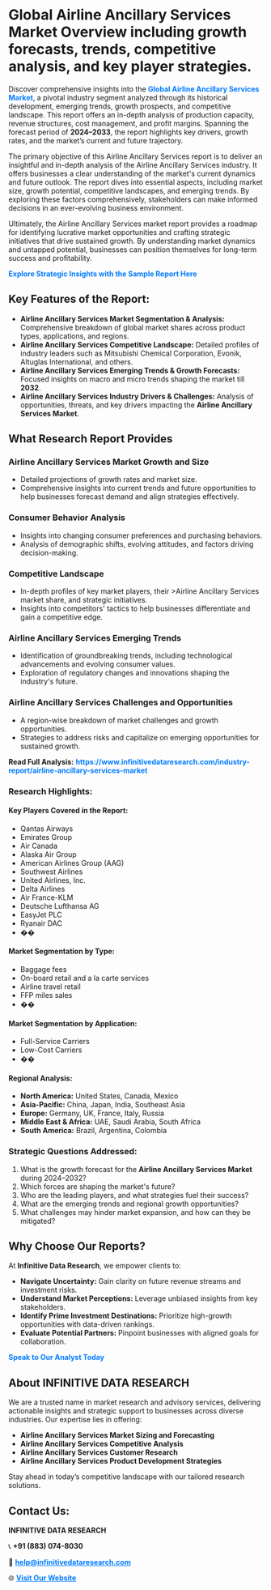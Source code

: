 <h1>Global Airline Ancillary Services Market Overview including growth forecasts, trends, competitive analysis, and key player strategies.</h1>
<p>
Discover comprehensive insights into the 
<a href="https://www.infinitivedataresearch.com/industry-report/airline-ancillary-services-market" rel="dofollow" style="color: #007BFF; text-decoration: none;"><strong>Global Airline Ancillary Services Market</strong></a>, a pivotal industry segment analyzed through its historical development, emerging trends, growth prospects, and competitive landscape. This report offers an in-depth analysis of production capacity, revenue structures, cost management, and profit margins. Spanning the forecast period of <strong>2024–2033</strong>, the report highlights key drivers, growth rates, and the market’s current and future trajectory.
</p>
<p>
The primary objective of this Airline Ancillary Services report is to deliver an insightful and in-depth analysis of the Airline Ancillary Services industry. It offers businesses a clear understanding of the market's current dynamics and future outlook. The report dives into essential aspects, including market size, growth potential, competitive landscapes, and emerging trends. By exploring these factors comprehensively, stakeholders can make informed decisions in an ever-evolving business environment.
</p>
<p>
Ultimately, the Airline Ancillary Services market report provides a roadmap for identifying lucrative market opportunities and crafting strategic initiatives that drive sustained growth. By understanding market dynamics and untapped potential, businesses can position themselves for long-term success and profitability.
</p>
<p>
<a href="https://www.infinitivedataresearch.com/request-sample/reportId=104906" style="color: #007BFF; text-decoration: none;"><strong>Explore Strategic Insights with the Sample Report Here</strong></a>
</p>

<h2>Key Features of the Report:</h2>
<ul>
<li><strong>Airline Ancillary Services Market Segmentation & Analysis:</strong> Comprehensive breakdown of global market shares across product types, applications, and regions.</li>
<li><strong>Airline Ancillary Services Competitive Landscape:</strong> Detailed profiles of industry leaders such as Mitsubishi Chemical Corporation, Evonik, Altuglas International, and others.</li>
<li><strong>Airline Ancillary Services Emerging Trends & Growth Forecasts:</strong> Focused insights on macro and micro trends shaping the market till <strong>2032</strong>.</li>
<li><strong>Airline Ancillary Services Industry Drivers & Challenges:</strong> Analysis of opportunities, threats, and key drivers impacting the <strong>Airline Ancillary Services Market</strong>.</li>
</ul>

<h2>What Research Report Provides</h2>
<h3>Airline Ancillary Services Market Growth and Size</h3>
<ul>
<li>Detailed projections of growth rates and market size.</li>
<li>Comprehensive insights into current trends and future opportunities to help businesses forecast demand and align strategies effectively.</li>
</ul>

<h3>Consumer Behavior Analysis</h3>
<ul>
<li>Insights into changing consumer preferences and purchasing behaviors.</li>
<li>Analysis of demographic shifts, evolving attitudes, and factors driving decision-making.</li>
</ul>

<h3>Competitive Landscape</h3>
<ul>
<li>In-depth profiles of key market players, their >Airline Ancillary Services market share, and strategic initiatives.</li>
<li>Insights into competitors' tactics to help businesses differentiate and gain a competitive edge.</li>
</ul>

<h3>Airline Ancillary Services Emerging Trends</h3>
<ul>
<li>Identification of groundbreaking trends, including technological advancements and evolving consumer values.</li>
<li>Exploration of regulatory changes and innovations shaping the industry's future.</li>
</ul>

<h3>Airline Ancillary Services Challenges and Opportunities</h3>
<ul>
<li>A region-wise breakdown of market challenges and growth opportunities.</li>
<li>Strategies to address risks and capitalize on emerging opportunities for sustained growth.</li>
</ul>
<p><strong>Read Full Analysis:</strong> <a href="https://www.infinitivedataresearch.com/industry-report/airline-ancillary-services-market" rel="dofollow" style="color: #007BFF; text-decoration: none;"><strong>https://www.infinitivedataresearch.com/industry-report/airline-ancillary-services-market</strong></a></p>
<h3>Research Highlights:</h3>
<h4>Key Players Covered in the Report:</h4>
<ul><li>Qantas Airways</li><li>Emirates Group</li><li>Air Canada</li><li>Alaska Air Group</li><li>American Airlines Group (AAG)</li><li>Southwest Airlines</li><li>United Airlines, Inc.</li><li>Delta Airlines</li><li>Air France-KLM</li><li>Deutsche Lufthansa AG</li><li>EasyJet PLC</li><li>Ryanair DAC</li><li>��</li></ul>
<h4>Market Segmentation by Type:</h4>
<ul><li>Baggage fees</li><li>On-board retail and a la carte services</li><li>Airline travel retail</li><li>FFP miles sales</li><li>��</li></ul>
<h4>Market Segmentation by Application:</h4>
<ul><li>Full-Service Carriers</li><li>Low-Cost Carriers</li><li>��</li></ul>

<h4>Regional Analysis:</h4>
<ul>
<li><strong>North America:</strong> United States, Canada, Mexico</li>
<li><strong>Asia-Pacific:</strong> China, Japan, India, Southeast Asia</li>
<li><strong>Europe:</strong> Germany, UK, France, Italy, Russia</li>
<li><strong>Middle East & Africa:</strong> UAE, Saudi Arabia, South Africa</li>
<li><strong>South America:</strong> Brazil, Argentina, Colombia</li>
</ul>

<h3>Strategic Questions Addressed:</h3>
<ol>
<li>What is the growth forecast for the <strong>Airline Ancillary Services Market</strong> during 2024–2032?</li>
<li>Which forces are shaping the market's future?</li>
<li>Who are the leading players, and what strategies fuel their success?</li>
<li>What are the emerging trends and regional growth opportunities?</li>
<li>What challenges may hinder market expansion, and how can they be mitigated?</li>
</ol>

<h2>Why Choose Our Reports?</h2>
<p>At <strong>Infinitive Data Research</strong>, we empower clients to:</p>
<ul>
<li><strong>Navigate Uncertainty:</strong> Gain clarity on future revenue streams and investment risks.</li>
<li><strong>Understand Market Perceptions:</strong> Leverage unbiased insights from key stakeholders.</li>
<li><strong>Identify Prime Investment Destinations:</strong> Prioritize high-growth opportunities with data-driven rankings.</li>
<li><strong>Evaluate Potential Partners:</strong> Pinpoint businesses with aligned goals for collaboration.</li>
</ul>
<p><a href="https://www.infinitivedataresearch.com/industry-report/airline-ancillary-services-market" rel="dofollow" style="color: #007BFF; text-decoration: none;"><strong>Speak to Our Analyst Today</strong></a></p>

<h2>About INFINITIVE DATA RESEARCH</h2>
<p>We are a trusted name in market research and advisory services, delivering actionable insights and strategic support to businesses across diverse industries. Our expertise lies in offering:</p>
<ul>
<li><strong>Airline Ancillary Services Market Sizing and Forecasting</strong></li>
<li><strong>Airline Ancillary Services Competitive Analysis</strong></li>
<li><strong>Airline Ancillary Services Customer Research</strong></li>
<li><strong>Airline Ancillary Services Product Development Strategies</strong></li>
</ul>
<p>Stay ahead in today’s competitive landscape with our tailored research solutions.</p>

<h2>Contact Us:</h2>
<p><strong>INFINITIVE DATA RESEARCH</strong></p>
<p>📞 <strong>+91 (883) 074-8030</strong></p>
<p>📧 <strong><a href="mailto:help@infinitivedataresearch.com" style="color: #007BFF;">help@infinitivedataresearch.com</a></strong></p>
<p>🌐 <strong><a href="https://www.infinitivedataresearch.com" rel="dofollow" style="color: #007BFF;">Visit Our Website</a></strong></p>